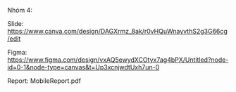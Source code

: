 Nhóm 4:

Slide:
https://www.canva.com/design/DAGXrmz_8ak/r0vHQuWnayvthS2g3G66cg/edit

Figma:
https://www.figma.com/design/vxAQ5ewydXCOtyx7ag4bPX/Untitled?node-id=0-1&node-type=canvas&t=Up3xcnjwdtUxh7un-0

Report:
MobileReport.pdf
